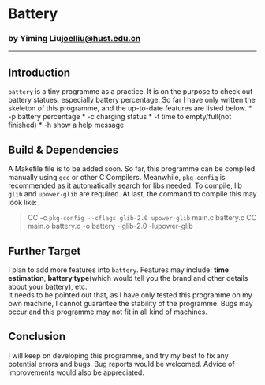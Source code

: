 # Battery
### by Yiming Liu<joelliu@hust.edu.cn>
______

## Introduction
`battery` is a tiny programme as a practice. It is on the purpose to 
check out battery statues, especially battery percentage. So far I have 
only written the skeleton of this programme, and the up-to-date features 
are listed below. 
	* -p		battery percentage
	* -c 		charging status
	* -t		time to empty/full(not finished)
	* -h		show a help message

## Build & Dependencies
A Makefile file is to be added soon. So far, this programme can be compiled 
manually using `gcc` or other C Compilers. Meanwhile, `pkg-config` is recommended 
as it automatically search for libs needed. 
To compile, lib `glib` and `upower-glib` are required. 
At last, the command to compile this may look like: 
> CC -c `pkg-config --cflags glib-2.0 upower-glib` main.c battery.c
> CC main.o battery.o -o battery -lglib-2.0 -lupower-glib

## Further Target
I plan to add more features into `battery`. Features may include: 
**time estimation**, **battery type**(which would tell you the brand and 
other details about your battery), etc.  
It needs to be pointed out that, as I have only tested this programme on 
my own machine, I cannot guarantee the stability of the programme. Bugs may 
occur and this programme may not fit in all kind of machines. 

## Conclusion
I will keep on developing this programme, and try my best to fix any potential 
errors and bugs. Bug reports would be welcomed. Advice of improvements would also 
be appreciated.
